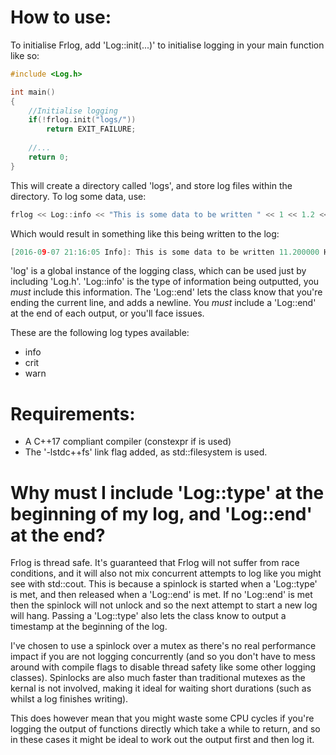 # How to use:

To initialise Frlog, add 'Log::init(...)' to initialise logging in your main function like so:
```c++
#include <Log.h>

int main()
{
    //Initialise logging
    if(!frlog.init("logs/"))
        return EXIT_FAILURE;
        
    //...
    return 0;
}
```

This will create a directory called 'logs', and store log files within the directory. To log some data, use:
```c++
frlog << Log::info << "This is some data to be written " << 1 << 1.2 << std::string(" Hello") << Log::end;
```
Which would result in something like this being written to the log:
```c++
[2016-09-07 21:16:05 Info]: This is some data to be written 11.200000 Hello
```

'log' is a global instance of the logging class, which can be used just by including 'Log.h'. 'Log::info' is the type of information being outputted, you *must* include this information. The 'Log::end' lets the class know that you're ending the current line, and adds a newline. You *must* include a 'Log::end' at the end of each output, or you'll face issues.

These are the following log types available:
- info
- crit
- warn

# Requirements:
- A C++17 compliant compiler (constexpr if is used)
- The '-lstdc++fs' link flag added, as std::filesystem is used.

# Why must I include 'Log::type' at the beginning of my log, and 'Log::end' at the end?

Frlog is thread safe. It's guaranteed that Frlog will not suffer from race conditions, and it will also not mix concurrent attempts to log like you might see with std::cout. This is because a spinlock is started when a 'Log::type' is met, and then released when a 'Log::end' is met. If no 'Log::end' is met then the spinlock will not unlock and so the next attempt to start a new log will hang. Passing a 'Log::type' also lets the class know to output a timestamp at the beginning of the log.

I've chosen to use a spinlock over a mutex as there's no real performance impact if you are not logging concurrently (and so you don't have to mess around with compile flags to disable thread safety like some other logging classes). Spinlocks are also much faster than traditional mutexes as the kernal is not involved, making it ideal for waiting short durations (such as whilst a log finishes writing).

This does however mean that you might waste some CPU cycles if you're logging the output of functions directly which take a while to return, and so in these cases it might be ideal to work out the output first and then log it.
